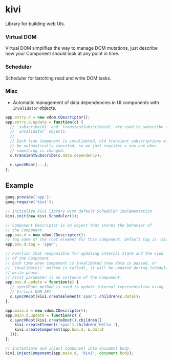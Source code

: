 # kivi

Library for building web UIs.

### Virtual DOM

Virtual DOM simplifies the way to manage DOM mutations, just describe
how your Component should look at any point in time.

### Scheduler

Scheduler for batching read and write DOM tasks.

### Misc

- Automatic management of data dependencies in UI components with
  `Invalidator` objects.

```js
app.entry.d = new vdom.CDescriptor();
app.entry.d.update = function(c) {
  // `subscribe(d)` and `transientSubscribe(d)` are used to subscribe for
  // `Invalidator` objects.
  //
  // Each time Component is invalidated, old transient subscriptions will
  // be automatically canceled, so we just register a new one when
  // something is changed.
  c.transientSubscribe(c.data.dependency);

  c.syncVRoot(...);
};
```

## Example

```js
goog.provide('app');
goog.require('kivi');

// Initialize kivi library with default Scheduler implementation.
kivi.init(new kivi.Scheduler());

// Component Descriptor is an object that stores the behavior of
// the Component.
app.box.d = new vdom.CDescriptor();
// Tag name of the root element for this Component. Default tag is 'div'.
app.box.d.tag = 'span';

// Function that responsible for updating internal state and the view
// of the Component.
// Each time when Component is invalidated (new data is passed, or
// `invalidate()` method is called), it will be updated during Scheduler
// write phase.
// First parameter is an instance of the Component.
app.box.d.update = function(c) {
  // syncVRoot method is used to update internal representation using
  // Virtual DOM API.
  c.syncVRoot(kivi.createElement('span').children(c.data));
};

app.main.d = new vdom.CDescriptor();
app.main.d.update = function(c) {
  c.syncVRoot(kivi.createRoot().children([
    kivi.createElement('span').children('Hello '),
    kivi.createComponent(app.box.d, c.data)
  ]));
};

// Instantiate and inject component into document body.
kivi.injectComponent(app.main.d, 'kivi', document.body);
```
